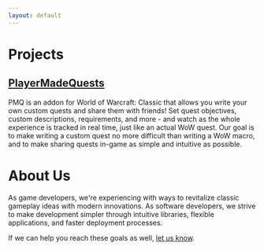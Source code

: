 ```yaml
---
layout: default
---
```


# Projects

## [PlayerMadeQuests](https://github.com/runeberry/PlayerMadeQuests)

PMQ is an addon for World of Warcraft: Classic that allows you write your own custom quests and share them with friends! Set quest objectives, custom descriptions, requirements, and more - and watch as the whole experience is tracked in real time, just like an actual WoW quest. Our goal is to make writing a custom quest no more difficult than writing a WoW macro, and to make sharing quests in-game as simple and intuitive as possible.

# About Us

As game developers, we're experiencing with ways to revitalize classic gameplay ideas with modern innovations. As software developers, we strive to make development simpler through intuitive libraries, flexible applications, and faster deployment processes.

If we can help you reach these goals as well, [let us know](mailto:info@runeberry.com).